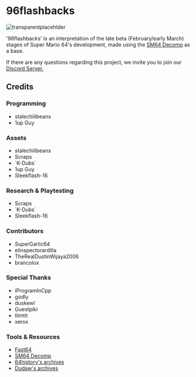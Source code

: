 # 96flashbacks
![transparentplacehlder](https://github.com/user-attachments/assets/2a48a88f-40a7-4477-ab83-b2d10caf8080)

'96flashbacks' is an interpretation of the late beta (February/early March) stages of Super Mario 64's development, made using the [SM64 Decomp](https://github.com/n64decomp/sm64) as a base.

If there are any questions regarding this project, we invite you to join our [Discord Server.](https://discord.gg/rjWEDCqW4c)

## Credits

### Programming
- stalechilibeans
- 1up Guy

### Assets
- stalechilibeans
- Scraps
- `K-Dubs΄
- 1up Guy
- Sleekflash-16

### Research & Playtesting
- Scraps
- `K-Dubs΄
- Sleekflash-16

### Contributors
- SuperGarlic64
- elinspectorardilla
- TheRealDustinWijaya2006
- brancolox

### Special Thanks
- iProgramInCpp
- godly
- duskewl
- Guestpiki
- lilmtit
- xerox

### Tools & Resources
- [Fast64](https://github.com/Fast-64/fast64)
- [SM64 Decomp](https://github.com/n64decomp/sm64)
- [64history's archives](https://archive.org/details/sm64-beta-content)
- [Dudaw's archives](https://archive.org/details/sm64brp_src_abandoned)
